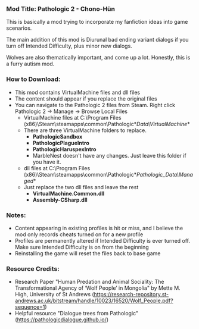 ### Mod Title: Pathologic 2 - Chono-Hün

This is basically a mod trying to incorporate my fanfiction ideas into game scenarios.

The main addition of this mod is Diurunal bad ending variant dialogs if you turn off Intended Difficulty, plus minor new dialogs. 

Wolves are also thematically important, and come up a lot. Honestly, this is a furry autism mod.

### How to Download:
* This mod contains VirtualMachine files and dll files
* The content should appear if you replace the original files
* You can navigate to the Pathologic 2 files from Steam. Right click Pathologic 2 -> Manage -> Browse Local Files
  * VirtualMachine files at C:\Program Files (x86)\Steam\steamapps\common\Pathologic\**Data\VirtualMachine**
  * There are three VirtualMachine folders to replace.
    * **PathologicSandbox**
    * **PathologicPlagueIntro**
    * **PathologicHaruspexIntro**
    * MarbleNest doesn't have any changes. Just leave this folder if you have it.
  * dll files at C:\Program Files (x86)\Steam\steamapps\common\Pathologic\**Pathologic_Data\Managed**
  * Just replace the two dll files and leave the rest
    * **VirtualMachine.Common.dll**
    * **Assembly-CSharp.dll**
### Notes:
* Content appearing in existing profiles is hit or miss, and I believe the mod only records cheats turned on for a new profile
* Profiles are permanently altered if Intended Difficulty is ever turned off. Make sure Intended Difficulty is on from the beginning
* Reinstalling the game will reset the files back to base game


### Resource Credits:
* Research Paper "Human Predation and Animal Sociality: The Transformational Agency of ‘Wolf People’ in Mongolia" by Mette M. High, University of St Andrews
(https://research-repository.st-andrews.ac.uk/bitstream/handle/10023/16520/Wolf_People.pdf?sequence=1)
* Helpful resource "Dialogue trees from Pathologic" (https://pathologicdialogue.github.io/)
